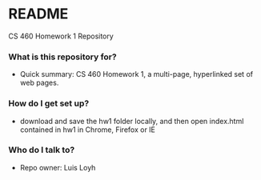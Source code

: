 # README #

CS 460 Homework 1 Repository

### What is this repository for? ###

* Quick summary: CS 460 Homework 1, a multi-page, hyperlinked set of web pages.

### How do I get set up? ###

* download and save the hw1 folder locally, and then open index.html contained in hw1 in Chrome, Firefox or IE

### Who do I talk to? ###

* Repo owner: Luis Loyh
